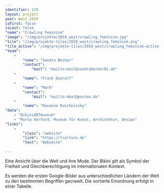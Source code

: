 ```yaml
---
identifier: 129
layout: project
year: West 2019
isFirst: false
isLast: false
"name": "Crawling Feminism"
"image": "/img/projekte/2019_west/crawling_feminism.jpg"
"tile": "/img/projekte-tiles/2019_west/crawling_feminism.png"
"tile_active": "/img/projekte-tiles/2019_west/crawling_feminism-active.png"
"team":
    -
        "name": "Sandra Becker"
        "contact":
            "mail": "mailto:mail@sandrabecker01.de"
    -
        "name": "Frank Dierolf"
    -
        "name": "Mark"
        "contact":
            "mail": "mailto:mbal@posteo.de"
    -
        "name": "Roxanne Ruscheinsky"
"data":
    - "BikiniARTmuseum"
    - "Marta Herford, Museum für Kunst, Architektur, Design"
"links":
    -
        "class": "website"
        "link": "https://fculture.de"
        "text": "Webseite"
           
---
```

Eine Ansicht über die Welt und ihre Mode. Der Bikini gilt als Symbol der Freiheit und Gleichberechtigung im internationalen Kontext.

Es werden die ersten Google-Bilder aus unterschiedlichen Ländern der Welt zu den bestimmten Begriffen gecrawlt. Die sortierte Einordnung erfolgt in einer Tabelle.